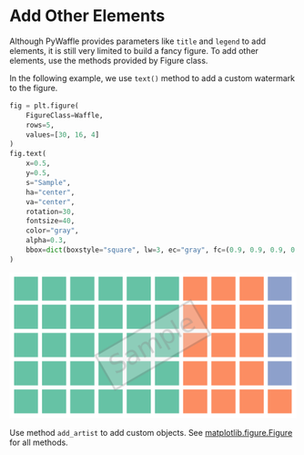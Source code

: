 # Add Other Elements

Although PyWaffle provides parameters like `title` and `legend` to add elements, it is still very limited to build a fancy figure. To add other elements, use the methods provided by Figure class. 

In the following example, we use `text()` method to add a custom watermark to the figure.

```python
fig = plt.figure(
    FigureClass=Waffle,
    rows=5,
    values=[30, 16, 4]
)
fig.text(
    x=0.5,
    y=0.5,
    s="Sample",
    ha="center",
    va="center",
    rotation=30,
    fontsize=40,
    color="gray",
    alpha=0.3,
    bbox=dict(boxstyle="square", lw=3, ec="gray", fc=(0.9, 0.9, 0.9, 0.5), alpha=0.3)
)
```

<img class="img_middle" alt="Add Watermark" src="https://raw.githubusercontent.com/gyli/PyWaffle/master/examples/docs/add_other_elements.svg?sanitize=true">

Use method `add_artist` to add custom objects. See [matplotlib.figure.Figure](https://matplotlib.org/api/_as_gen/matplotlib.figure.Figure.html) for all methods.
